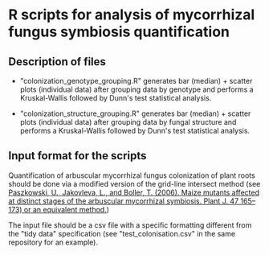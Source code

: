 # R scripts for analysis of mycorrhizal fungus symbiosis quantification

## Description of files
* "colonization_genotype_grouping.R" generates bar (median) + scatter plots (individual data) after grouping data by genotype and performs a 
Kruskal-Wallis followed by Dunn's test statistical analysis.

* "colonization_structure_grouping.R" generates bar (median) + scatter plots (individual data) after grouping data by fungal structure and 
performs a Kruskal-Wallis followed by Dunn's test statistical analysis.

## Input format for the scripts
Quantification of arbuscular mycorrhizal fungus colonization of plant roots should be done via a modified version of the grid-line intersect 
method (see [Paszkowski, U., Jakovleva, L., and Boller, T. (2006). Maize mutants affected at distinct stages of the arbuscular mycorrhizal 
symbiosis. Plant J. 47 165–173) or an equivalent method.](https://www.ncbi.nlm.nih.gov/pubmed/16762030))

The input file should be a csv file with a specific formatting different from the "tidy data" specification (see "test_colonisation.csv" in 
the same repository for an example).
